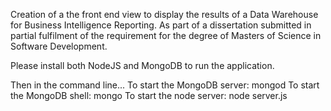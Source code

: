 Creation of a the front end view to display the results of a Data Warehouse for Business Intelligence Reporting.
As part of a dissertation submitted in partial fulfilment of the requirement for the degree of Masters of Science in Software Development.

Please install both NodeJS and MongoDB to run the application.

Then in the command line...
To start the MongoDB server: mongod
To start the MongoDB shell: mongo
To start the node server: node server.js
